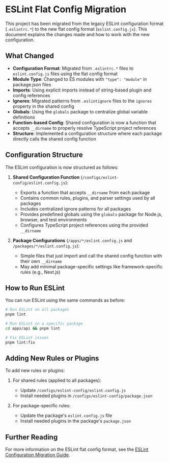# ESLint Flat Config Migration

This project has been migrated from the legacy ESLint configuration format (`.eslintrc.*`) to the new flat config format (`eslint.config.js`). This document explains the changes made and how to work with the new configuration.

## What Changed

- **Configuration Format**: Migrated from `.eslintrc.*` files to `eslint.config.js` files using the flat config format
- **Module Type**: Changed to ES modules with `"type": "module"` in package.json files
- **Imports**: Using explicit imports instead of string-based plugin and config references
- **Ignores**: Migrated patterns from `.eslintignore` files to the `ignores` property in the shared config
- **Globals**: Using the `globals` package to centralize global variable definitions
- **Function-based Config**: Shared configuration is now a function that accepts `__dirname` to properly resolve TypeScript project references
- **Structure**: Implemented a configuration structure where each package directly calls the shared config function

## Configuration Structure

The ESLint configuration is now structured as follows:

1. **Shared Configuration Function** (`/configs/eslint-config/eslint.config.js`):
   - Exports a function that accepts `__dirname` from each package
   - Contains common rules, plugins, and parser settings used by all packages
   - Includes centralized ignore patterns for all packages
   - Provides predefined globals using the `globals` package for Node.js, browser, and test environments
   - Configures TypeScript project references using the provided `__dirname`

2. **Package Configurations** (`/apps/*/eslint.config.js` and `/packages/*/eslint.config.js`):
   - Simple files that just import and call the shared config function with their own `__dirname`
   - May add minimal package-specific settings like framework-specific rules (e.g., Next.js)

## How to Run ESLint

You can run ESLint using the same commands as before:

```bash
# Run ESLint on all packages
pnpm lint

# Run ESLint on a specific package
cd apps/api && pnpm lint

# Fix ESLint issues
pnpm lint:fix
```

## Adding New Rules or Plugins

To add new rules or plugins:

1. For shared rules (applied to all packages):
   - Update `/configs/eslint-config/eslint.config.js`
   - Install needed plugins in `/configs/eslint-config/package.json`

2. For package-specific rules:
   - Update the package's `eslint.config.js` file
   - Install needed plugins in the package's `package.json`

## Further Reading

For more information on the ESLint flat config format, see the [ESLint Configuration Migration Guide](https://eslint.org/docs/latest/use/configure/migration-guide).